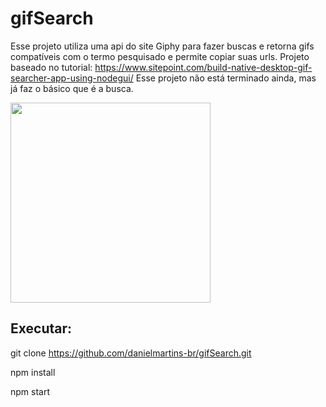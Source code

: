 # gifSearch
Esse projeto utiliza uma api do site Giphy para fazer buscas e retorna gifs compatíveis com o termo pesquisado e permite copiar suas urls.
Projeto baseado no tutorial: https://www.sitepoint.com/build-native-desktop-gif-searcher-app-using-nodegui/
Esse projeto não está terminado ainda, mas já faz o básico que é a busca.

<img src="https://i.imgur.com/fCRuvRo.png" width="320">

## Executar:

git clone https://github.com/danielmartins-br/gifSearch.git

npm install

npm start
